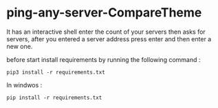 # ping-any-server-CompareTheme
It has an interactive shell enter the count of your servers then asks for servers, after you entered a server address press enter and then enter a new one.

<p>before start install requirements by running the following command :</p>
<code><pre>
pip3 install -r requirements.txt </code></pre>
<p>In windwos :</p>
<code><pre>
pip install -r requirements.txt</pre></code>
